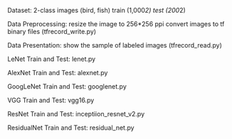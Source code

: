 Dataset:
        2-class images (bird, fish)
        train (1,000*2)
        test (200*2)

Data Preprocessing:
        resize the image to 256*256 ppi
        convert images to tf binary files 
        (tfrecord_write.py)

Data Presentation:
        show the sample of labeled images
        (tfrecord_read.py)

LeNet Train and Test:
        lenet.py

AlexNet Train and Test:
        alexnet.py

GoogLeNet Train and Test:
        googlenet.py

VGG Train and Test:
        vgg16.py

ResNet Train and Test:
        inceptiion_resnet_v2.py

ResidualNet Train and Test:
        residual_net.py


